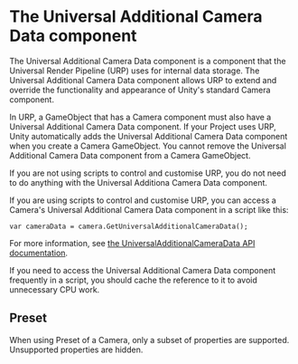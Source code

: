 # The Universal Additional Camera Data component

The Universal Additional Camera Data component is a component that the Universal Render Pipeline (URP) uses for internal data storage. The Universal Additional Camera Data component allows URP to extend and override the functionality and appearance of Unity's standard Camera component.

In URP, a GameObject that has a Camera component must also have a Universal Additional Camera Data component. If your Project uses URP, Unity automatically adds the Universal Additional Camera Data component when you create a Camera GameObject. You cannot remove the Universal Additional Camera Data component from a Camera GameObject.

If you are not using scripts to control and customise URP, you do not need to do anything with the Universal Additiona Camera Data component.

If you are using scripts to control and customise URP, you can access a Camera's Universal Additional Camera Data component in a script like this:

```
var cameraData = camera.GetUniversalAdditionalCameraData();
```

For more information, see [the UniversalAdditionalCameraData API documentation](xref:UnityEngine.Rendering.Universal.UniversalAdditionalCameraData).

If you need to access the Universal Additional Camera Data component frequently in a script, you should cache the reference to it to avoid unnecessary CPU work.

## Preset
When using Preset of a Camera, only a subset of properties are supported. Unsupported properties are hidden.
